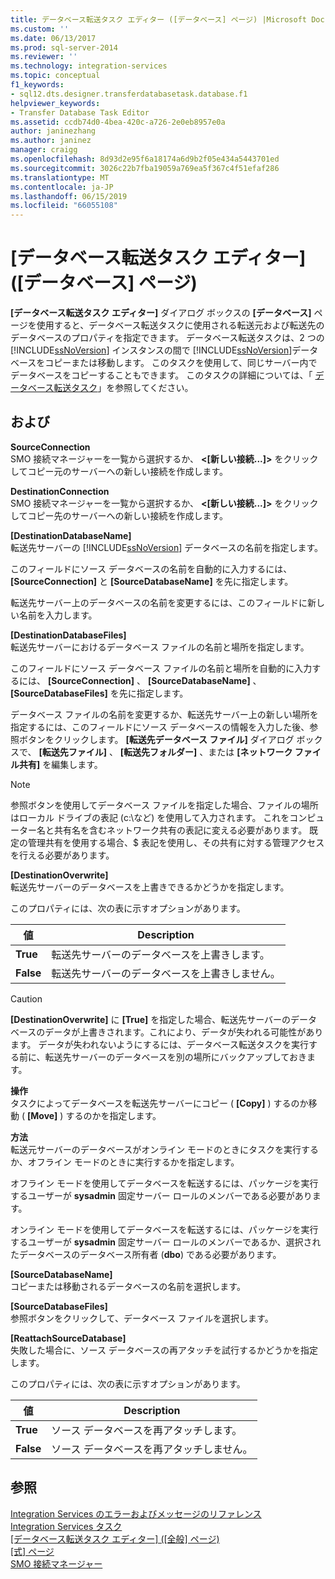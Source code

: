 ```yaml
---
title: データベース転送タスク エディター ([データベース] ページ) |Microsoft Docs
ms.custom: ''
ms.date: 06/13/2017
ms.prod: sql-server-2014
ms.reviewer: ''
ms.technology: integration-services
ms.topic: conceptual
f1_keywords:
- sql12.dts.designer.transferdatabasetask.database.f1
helpviewer_keywords:
- Transfer Database Task Editor
ms.assetid: ccdb74d0-4bea-420c-a726-2e0eb8957e0a
author: janinezhang
ms.author: janinez
manager: craigg
ms.openlocfilehash: 8d93d2e95f6a18174a6d9b2f05e434a5443701ed
ms.sourcegitcommit: 3026c22b7fba19059a769ea5f367c4f51efaf286
ms.translationtype: MT
ms.contentlocale: ja-JP
ms.lasthandoff: 06/15/2019
ms.locfileid: "66055108"
---
```

# <a name="transfer-database-task-editor-databases-page"></a>[データベース転送タスク エディター] ([データベース] ページ)
  **[データベース転送タスク エディター]** ダイアログ ボックスの **[データベース]** ページを使用すると、データベース転送タスクに使用される転送元および転送先のデータベースのプロパティを指定できます。 データベース転送タスクは、2 つの [!INCLUDE[ssNoVersion](../includes/ssnoversion-md.md)] インスタンスの間で [!INCLUDE[ssNoVersion](../includes/ssnoversion-md.md)]データベースをコピーまたは移動します。 このタスクを使用して、同じサーバー内でデータベースをコピーすることもできます。 このタスクの詳細については、「 [データベース転送タスク](control-flow/transfer-database-task.md)」を参照してください。  
  
## <a name="options"></a>および  
 **SourceConnection**  
 SMO 接続マネージャーを一覧から選択するか、 **\<[新しい接続...]>** をクリックしてコピー元のサーバーへの新しい接続を作成します。  
  
 **DestinationConnection**  
 SMO 接続マネージャーを一覧から選択するか、 **\<[新しい接続...]>** をクリックしてコピー先のサーバーへの新しい接続を作成します。  
  
 **[DestinationDatabaseName]**  
 転送先サーバーの [!INCLUDE[ssNoVersion](../includes/ssnoversion-md.md)] データベースの名前を指定します。  
  
 このフィールドにソース データベースの名前を自動的に入力するには、 **[SourceConnection]** と **[SourceDatabaseName]** を先に指定します。  
  
 転送先サーバー上のデータベースの名前を変更するには、このフィールドに新しい名前を入力します。  
  
 **[DestinationDatabaseFiles]**  
 転送先サーバーにおけるデータベース ファイルの名前と場所を指定します。  
  
 このフィールドにソース データベース ファイルの名前と場所を自動的に入力するには、 **[SourceConnection]** 、 **[SourceDatabaseName]** 、 **[SourceDatabaseFiles]** を先に指定します。  
  
 データベース ファイルの名前を変更するか、転送先サーバー上の新しい場所を指定するには、このフィールドにソース データベースの情報を入力した後、参照ボタンをクリックします。 **[転送先データベース ファイル]** ダイアログ ボックスで、 **[転送先ファイル]** 、 **[転送先フォルダー]** 、または **[ネットワーク ファイル共有]** を編集します。  
  
> [!NOTE]  
>  参照ボタンを使用してデータベース ファイルを指定した場合、ファイルの場所はローカル ドライブの表記 (c:\\など) を使用して入力されます。 これをコンピューター名と共有名を含むネットワーク共有の表記に変える必要があります。 既定の管理共有を使用する場合、$ 表記を使用し、その共有に対する管理アクセスを行える必要があります。  
  
 **[DestinationOverwrite]**  
 転送先サーバーのデータベースを上書きできるかどうかを指定します。  
  
 このプロパティには、次の表に示すオプションがあります。  
  
|値|Description|  
|-----------|-----------------|  
|**True**|転送先サーバーのデータベースを上書きします。|  
|**False**|転送先サーバーのデータベースを上書きしません。|  
  
> [!CAUTION]  
>  **[DestinationOverwrite]** に **[True]** を指定した場合、転送先サーバーのデータベースのデータが上書きされます。これにより、データが失われる可能性があります。 データが失われないようにするには、データベース転送タスクを実行する前に、転送先サーバーのデータベースを別の場所にバックアップしておきます。  
  
 **操作**  
 タスクによってデータベースを転送先サーバーにコピー ( **[Copy]** ) するのか移動 ( **[Move]** ) するのかを指定します。  
  
 **方法**  
 転送元サーバーのデータベースがオンライン モードのときにタスクを実行するか、オフライン モードのときに実行するかを指定します。  
  
 オフライン モードを使用してデータベースを転送するには、パッケージを実行するユーザーが **sysadmin** 固定サーバー ロールのメンバーである必要があります。  
  
 オンライン モードを使用してデータベースを転送するには、パッケージを実行するユーザーが **sysadmin** 固定サーバー ロールのメンバーであるか、選択されたデータベースのデータベース所有者 (**dbo**) である必要があります。  
  
 **[SourceDatabaseName]**  
 コピーまたは移動されるデータベースの名前を選択します。  
  
 **[SourceDatabaseFiles]**  
 参照ボタンをクリックして、データベース ファイルを選択します。  
  
 **[ReattachSourceDatabase]**  
 失敗した場合に、ソース データベースの再アタッチを試行するかどうかを指定します。  
  
 このプロパティには、次の表に示すオプションがあります。  
  
|値|Description|  
|-----------|-----------------|  
|**True**|ソース データベースを再アタッチします。|  
|**False**|ソース データベースを再アタッチしません。|  
  
## <a name="see-also"></a>参照  
 [Integration Services のエラーおよびメッセージのリファレンス](../../2014/integration-services/integration-services-error-and-message-reference.md)   
 [Integration Services タスク](control-flow/integration-services-tasks.md)   
 [[データベース転送タスク エディター] &#40;[全般] ページ&#41;](general-page-of-integration-services-designers-options.md)   
 [[式] ページ](expressions/expressions-page.md)   
 [SMO 接続マネージャー](connection-manager/smo-connection-manager.md)  
  
  
